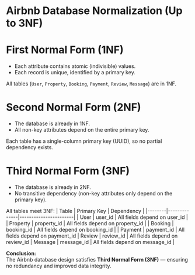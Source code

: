 # Airbnb Database Normalization (Up to 3NF)
# First Normal Form (1NF)
- Each attribute contains atomic (indivisible) values.
- Each record is unique, identified by a primary key.

 All tables (`User`, `Property`, `Booking`, `Payment`, `Review`, `Message`) are in 1NF.

# Second Normal Form (2NF)
- The database is already in 1NF.
- All non-key attributes depend on the entire primary key.

Each table has a single-column primary key (UUID), so no partial dependency exists.
# Third Normal Form (3NF)
- The database is already in 2NF.
- No transitive dependency (non-key attributes only depend on the primary key).

All tables meet 3NF:
| Table | Primary Key | Dependency | 
|--------|--------------|-----------------------|
| User | user_id | All fields depend on user_id |
| Property | property_id | All fields depend on property_id |
| Booking | booking_id | All fields depend on booking_id |
| Payment | payment_id | All fields depend on payment_id 
| Review | review_id | All fields depend on review_id 
| Message | message_id | All fields depend on message_id |

**Conclusion:**  
The Airbnb database design satisfies **Third Normal Form (3NF)** — ensuring no redundancy and improved data integrity.

